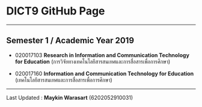 # DICT9 GitHub Page

---
## Semester 1 / Academic Year 2019

* 020017103 **Research in Information and Communication Technology for Education** (การวิจัยทางเทคโนโลยีสารสนเทศและการสื่อสารเพื่อการศึกษา)

* 020017160 **Information and Communication Technology for Education** (เทคโนโลยีสารสนเทศและการสื่อสารเพื่อการศึกษา)

---

Last Updated : **Maykin Warasart** (6202052910031)